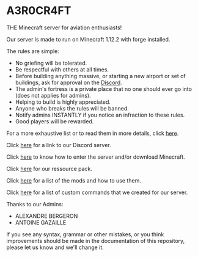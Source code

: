 # A3R0CR4FT
THE Minecraft server for aviation enthusiasts!

Our server is made to run on Minecraft 1.12.2 with forge installed.

The rules are simple:

  - No griefing will be tolerated.
  - Be respectful with others at all times.
  - Before building anything massive, or starting a new airport or set of buildings, ask for approval on the [Discord](https://discord.gg/9sDKrX828T).
  - The admin's fortress is a private place that no one should ever go into (does not applies for admins).
  - Helping to build is highly appreciated.
  - Anyone who breaks the rules will be banned.
  - Notify admins INSTANTLY if you notice an infraction to these rules.
  - Good players will be rewarded.

For a more exhaustive list or to read them in more details, click [here](https://github.com/SPYR0999/A3R0CR4FT/blob/main/rules.md).

Click [here](https://discord.gg/9sDKrX828T) for a link to our Discord server.

Click [here](https://github.com/SPYR0999/A3R0CR4FT/blob/main/tutorials/installProcess.md) to know how to enter the server and/or download Minecraft.

Click [here](https://github.com/SPYR0999/A3R0CR4FT/edit/main/RessourcePack/A3R0CR4FT.zip) for our ressource pack.

Click [here](https://github.com/SPYR0999/A3R0CR4FT/blob/main/mods/modsDescription.md) for a list of the mods and how to use them.

Click [here](https://github.com/SPYR0999/A3R0CR4FT/blob/main/customCommands.md) for a list of custom commands that we created for our server.

Thanks to our Admins:
  - ALEXANDRE BERGERON
  - ANTOINE GAZAILLE

If you see any syntax, grammar or other mistakes, or you think improvements should be made in the documentation of this repository, please let us know and we'll change it.
